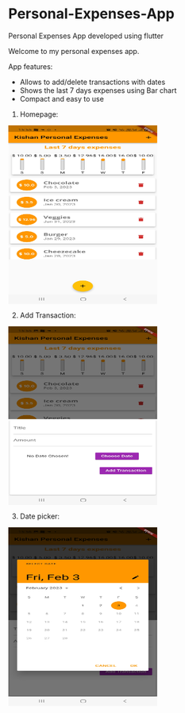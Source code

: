 # Personal-Expenses-App
Personal Expenses App developed using flutter

Welcome to my personal expenses app.


App features:

- Allows to add/delete transactions with dates
- Shows the last 7 days expenses using Bar chart
- Compact and easy to use


1) Homepage:

<a href="Homepage"><img src="https://github.com/KrishnaPandya-VGEC-IT/Personal-Expenses-App/blob/main/app_imgs/Img1.jpg" align="center" height="360" width="300" ></a>

2) Add Transaction:

<a href="Transaction"><img src="https://github.com/KrishnaPandya-VGEC-IT/Personal-Expenses-App/blob/main/app_imgs/Img2.jpg" align="center" height="360" width="300" ></a>

3) Date picker:

<a href="Datepicker"><img src="https://github.com/KrishnaPandya-VGEC-IT/Personal-Expenses-App/blob/main/app_imgs/Img3.jpg" align="center" height="360" width="300" ></a>




